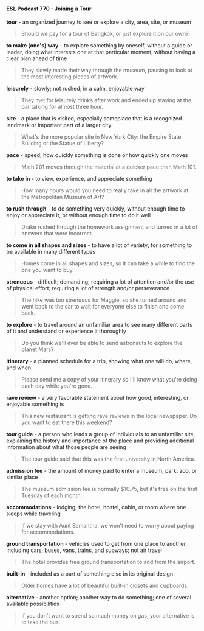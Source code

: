 #### ESL Podcast 770 - Joining a Tour

**tour** - an organized journey to see or explore a city, area, site, or museum

> Should we pay for a tour of Bangkok, or just explore it on our own?

**to make (one's) way** - to explore something by oneself, without a guide or
leader, doing what interests one at that particular moment, without having a clear
plan ahead of time

> They slowly made their way through the museum, pausing to look at the most
interesting pieces of artwork.

**leisurely** - slowly; not rushed; in a calm, enjoyable way

> They met for leisurely drinks after work and ended up staying at the bar talking
for almost three hour.

**site** - a place that is visited, especially someplace that is a recognized landmark
or important part of a larger city

> What's the more popular site in New York City: the Empire State Building or the
Statue of Liberty?

**pace** - speed; how quickly something is done or how quickly one moves

> Math 201 moves through the material at a quicker pace than Math 101.

**to take in** - to view, experience, and appreciate something

> How many hours would you need to really take in all the artwork at the
Metropolitan Museum of Art?

**to rush through** - to do something very quickly, without enough time to enjoy or
appreciate it, or without enough time to do it well

> Drake rushed through the homework assignment and turned in a lot of answers
that were incorrect.

**to come in all shapes and sizes** - to have a lot of variety; for something to be
available in many different types

> Homes come in all shapes and sizes, so it can take a while to find the one you
want to buy.

**strenuous** - difficult; demanding; requiring a lot of attention and/or the use of
physical effort; requiring a lot of strength and/or perseverance

> The hike was too strenuous for Maggie, so she turned around and went back to
the car to wait for everyone else to finish and come back.

**to explore** - to travel around an unfamiliar area to see many different parts of it
and understand or experience it thoroughly

> Do you think we'll ever be able to send astronauts to explore the planet Mars?

**itinerary** - a planned schedule for a trip, showing what one will do, where, and
when

> Please send me a copy of your itinerary so I'll know what you're doing each day
while you're gone.

**rave review** - a very favorable statement about how good, interesting, or
enjoyable something is

> This new restaurant is getting rave reviews in the local newspaper. Do you
want to eat there this weekend?

**tour guide** - a person who leads a group of individuals to an unfamiliar site,
explaining the history and importance of the place and providing additional
information about what those people are seeing

> The tour guide said that this was the first university in North America.

**admission fee** - the amount of money paid to enter a museum, park, zoo, or
similar place

> The museum admission fee is normally $10.75, but it's free on the first Tuesday
of each month.

**accommodations** - lodging; the hotel, hostel, cabin, or room where one sleeps
while traveling

> If we stay with Aunt Samantha, we won't need to worry about paying for
accommodations.

**ground transportation** - vehicles used to get from one place to another,
including cars, buses, vans, trains, and subways; not air travel

> The hotel provides free ground transportation to and from the airport.

**built-in** - included as a part of something else in its original design

> Older homes have a lot of beautiful built-in closets and cupboards.

**alternative** - another option; another way to do something; one of several
available possibilities

> If you don't want to spend so much money on gas, your alternative is to take
the bus.


